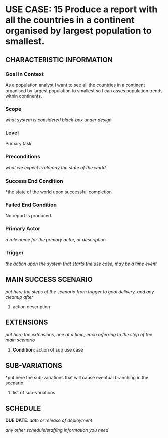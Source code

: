# USE CASE: 15 Produce a report with all the countries in a continent organised by largest population to smallest.

## CHARACTERISTIC INFORMATION

### Goal in Context

As a population analyst I want to see all the countries in a continent organised by largest population to smallest so I can asses population trends within continents.

### Scope

*what system is considered black-box under design*

### Level

Primary task.

### Preconditions

*what we expect is already the state of the world*

### Success End Condition

*the state of the world upon successful completion

### Failed End Condition

No report is produced.

### Primary Actor

*a role name for the primary actor, or description*

### Trigger

*the action upon the system that starts the use case, may be a time event*

## MAIN SUCCESS SCENARIO

*put here the steps of the scenario from trigger to goal delivery, and any cleanup after*

1. action description

## EXTENSIONS

*put here the extensions, one at a time, each referring to the step of the main scenario*

1. **Condition**: action of sub use case

## SUB-VARIATIONS

*put here the sub-variations that will cause eventual branching in the scenario

1. list of sub-variations

## SCHEDULE

**DUE DATE**: *date or release of deployment*

*any other schedule/staffing information you need*